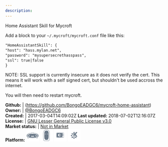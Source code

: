 ```yaml
---
description: 
---
```

Home Assistant Skill for Mycroft

Add a block to your `~/.mycroft/mycroft.conf` file like this:

```
"HomeAssistantSkill": {
"host": "hass.mylan.net",
"password": "mysupersecrethasspass",
"ssl": true|false
}
```

NOTE: SSL support is currently insecure as it does not verify the cert. This means it will
work with a self signed cert, but shouldn't be used accross the internet.

You will then need to restart mycroft.

**Github:** | (https://github.com/BongoEADGC6/mycroft-home-assistant)  
**Owner:** | [@BongoEADGC6](https://github.com/BongoEADGC6)  
**Created:** | 2017-03-04T14:09:02Z  **Last updated:** 2018-07-02T12:16:07Z  
**License:** | [GNU Lesser General Public License v3.0](https://api.github.com/licenses/lgpl-3.0)  
**Market status:** | [Not in Market](https://market.mycroft.ai/skill/)  
**Platform:**   ![](.gitbook/assets/mark-1-icon.png)  ![](.gitbook/assets/mark-2-icon.png)  ![](.gitbook/assets/picroft-icon.png)  ![](.gitbook/assets/kde.png)   
